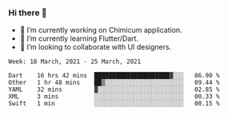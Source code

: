 ### Hi there 👋

<!--
**devcat37/devcat37** is a ✨ _special_ ✨ repository because its `README.md` (this file) appears on your GitHub profile.-->


- 🔭 I’m currently working on Chimicum application.
- 🌱 I’m currently learning Flutter/Dart.
- 👯 I’m looking to collaborate with UI designers.
<!-- - 🤔 I’m looking for help with ... -->

<!--START_SECTION:waka-->
```text
Week: 18 March, 2021 - 25 March, 2021

Dart    16 hrs 42 mins  █████████████████████▓░░░   86.90 % 
Other   1 hr 48 mins    ██▒░░░░░░░░░░░░░░░░░░░░░░   09.44 % 
YAML    32 mins         ▓░░░░░░░░░░░░░░░░░░░░░░░░   02.85 % 
XML     3 mins          ░░░░░░░░░░░░░░░░░░░░░░░░░   00.33 % 
Swift   1 min           ░░░░░░░░░░░░░░░░░░░░░░░░░   00.15 % 
```
<!--END_SECTION:waka-->
